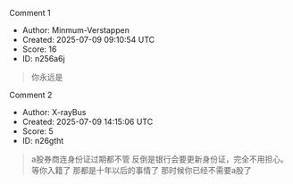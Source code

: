 Comment 1

- Author: Minmum-Verstappen
- Created: 2025-07-09 09:10:54 UTC
- Score: 16
- ID: n256a6j

> 你永远是

Comment 2

- Author: X-rayBus
- Created: 2025-07-09 14:15:06 UTC
- Score: 5
- ID: n26gtht

> a股券商连身份证过期都不管 反倒是银行会要更新身份证，完全不用担心。
> 等你入籍了 那都是十年以后的事情了 那时候你已经不需要a股了
